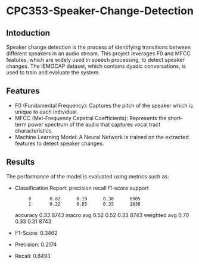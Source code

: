 # CPC353-Speaker-Change-Detection

## Intoduction
Speaker change detection is the process of identifying transitions between different speakers in an audio stream. This project leverages F0 and MFCC features, which are widely used in speech processing, to detect speaker changes. The IEMOCAP dataset, which contains dyadic conversations, is used to train and evaluate the system.

## Features
- F0 (Fundamental Frequency): Captures the pitch of the speaker which is unique to each individual.
- MFCC (Mel-Frequency Cepstral Coefficients): Represents the short-term power spectrum of the audio that captures vocal tract characteristics.
- Machine Learning Model: A Neural Network is trained on the extracted features to detect speaker changes.

## Results
The performance of the model is evaluated using metrics such as:
- Classification Report:
              precision    recall  f1-score   support

           0       0.82      0.19      0.30      6905
           1       0.22      0.85      0.35      1838

    accuracy                           0.33      8743
   macro avg       0.52      0.52      0.33      8743
weighted avg       0.70      0.33      0.31      8743

- F1-Score: 0.3462
- Precision: 0.2174
- Recall: 0.8493

